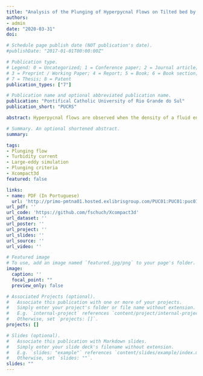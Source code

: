 ```yaml
---
title: "Analysis of the Plunging of Hyperpycnal Flows on Tilted bed by Large-Eddy Simulations"
authors:
- admin
date: "2020-03-31"
doi:

# Schedule page publish date (NOT publication's date).
#publishDate: "2017-01-01T00:00:00Z"

# Publication type.
# Legend: 0 = Uncategorized; 1 = Conference paper; 2 = Journal article;
# 3 = Preprint / Working Paper; 4 = Report; 5 = Book; 6 = Book section;
# 7 = Thesis; 8 = Patent
publication_types: ["7"]

# Publication name and optional abbreviated publication name.
publication: "Pontifical Catholic University of Rio Grande do Sul"
publication_short: "PUCRS"

abstract: Hyperpycnal flows are observed when the density of a fluid entering in a quiescent basin is greater than that in the ambient fluid. This difference can be due to temperature, salinity, turbidity, concentration, or a combination of them. When the inflow momentum decreases, it eventually plunges under the ambient fluid and flows along the bed as an underflow density current. This study is relevant in terms of the health of ecosystems in the regions of river deltas, in the management and operation of reservoirs and in the field of geology, since old sand deposits can preserve records of climatic and tectonic environments, in addition to become important hydrocarbon reservoirs. In the present work, 3D numerical simulations are performed for the hyperpycnal flow evolving over the bed of a tilted channel. Using numerical techniques designed for supercomputers, the incompressible Navier-Stokes and transport equations are solved to numerically reproduce the experiments of Lamb et al. (2010). This study focuses on the presentation and validation of a new numerical framework for the correct reproduction and analysis of the plunging phenomenon and its associated features. A good agreement is found between the experimental data of Lamb et al. (2010), the analytical model of Parker e Toniolo (2007) and the presented simulations. A new equation is proposed in order to predict the critical depth for plunging, including the role of the settling velocity and the bed slope. The high spatiotemporal resolution of the numerical simulations allows to verify the initial hypotheses established and a good agreement is found not only for the observed stationary plunging position, but also for the temporal evolution until reaching such a position. A negative value for the mixing coefficient was observed for the first time for the hyperpycnal flow in a tilted channel. This indicates that if the settling velocity of the suspended material is high enough, the submerged flow may lose fluid to the environment (dentrainment), instead of incorporating. Finally, a new scenario takes into consideration the interstitial inflowing density slightly different from the ambient, that is changed from fresh to salt water. Results show that the ambient stratification is not relevant when there is no settling velocity, as long as the density difference stays constant. On the other hand, a new dynamic is observed at the plunging zone and downstream of it when in the presence of sedimentation, evidenced by the upwards convection and intensified mixing between both fluids.

# Summary. An optional shortened abstract.
summary:

tags:
- Plunging flow
- Turbidity current
- Large-eddy simulation
- Plunging criteria
- Xcompact3d
featured: false

links:
- name: PDF (In Portuguese)
  url: 'http://primo-pmtna01.hosted.exlibrisgroup.com/PUC01:PUC01:puc01000498983'
url_pdf: ''
url_code: 'https://github.com/fschuch/Xcompact3d'
url_dataset: ''
url_poster: ''
url_project: ''
url_slides: ''
url_source: ''
url_video: ''

# Featured image
# To use, add an image named `featured.jpg/png` to your page's folder.
image:
  caption: ''
  focal_point: ""
  preview_only: false

# Associated Projects (optional).
#   Associate this publication with one or more of your projects.
#   Simply enter your project's folder or file name without extension.
#   E.g. `internal-project` references `content/project/internal-project/index.md`.
#   Otherwise, set `projects: []`.
projects: []

# Slides (optional).
#   Associate this publication with Markdown slides.
#   Simply enter your slide deck's filename without extension.
#   E.g. `slides: "example"` references `content/slides/example/index.md`.
#   Otherwise, set `slides: ""`.
slides: ""
---
```

